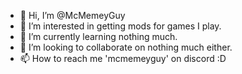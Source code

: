 - 👋 Hi, I’m @McMemeyGuy
- 👀 I’m interested in getting mods for games I play.
- 🌱 I’m currently learning nothing much.
- 💞️ I’m looking to collaborate on nothing much either.
- 📫 How to reach me 'mcmemeyguy' on discord :D

<!---
McMemeyGuy/McMemeyGuy is a ✨ special ✨ repository because its `README.md` (this file) appears on your GitHub profile.
You can click the Preview link to take a look at your changes.
--->

